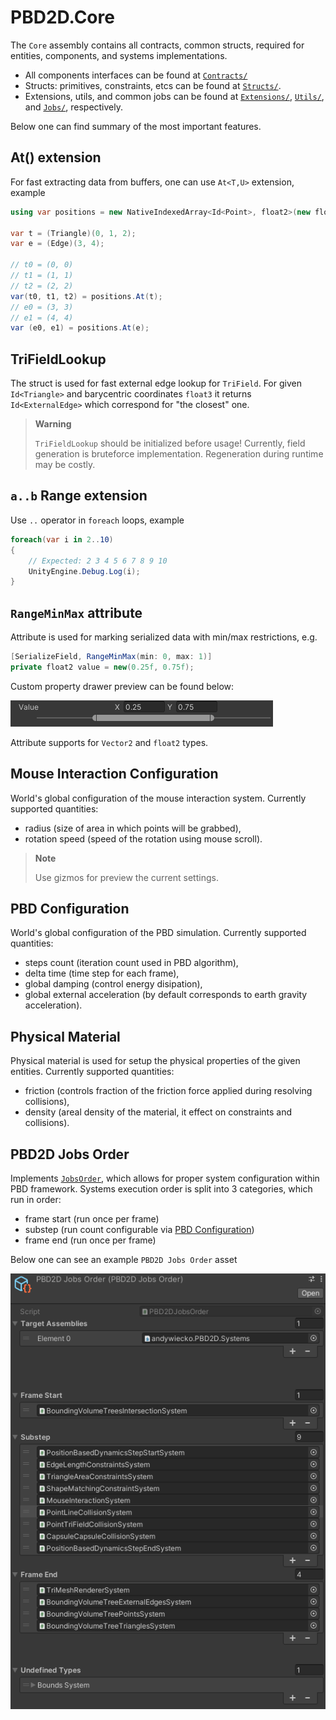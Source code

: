 # PBD2D.Core

The `Core` assembly contains all contracts, common structs, required for entities, components, and systems implementations.

- All components interfaces can be found at [`Contracts/`](Contracts/)
- Structs: primitives, constraints, etcs can be found at [`Structs/`](Structs/).
- Extensions, utils, and common jobs can be found at [`Extensions/`](Extensions/), [`Utils/`](Utils/), and [`Jobs/`](Jobs/), respectively.

Below one can find summary of the most important features.

## At() extension

For fast extracting data from buffers, one can use `At<T,U>` extension, example

```csharp
using var positions = new NativeIndexedArray<Id<Point>, float2>(new float2[]{ 0, 1, 2, 3, 4}, Allocator.Persistent);

var t = (Triangle)(0, 1, 2);
var e = (Edge)(3, 4);

// t0 = (0, 0)
// t1 = (1, 1)
// t2 = (2, 2)
var(t0, t1, t2) = positions.At(t);
// e0 = (3, 3)
// e1 = (4, 4)
var (e0, e1) = positions.At(e);
```

## TriFieldLookup

The struct is used for fast external edge lookup for `TriField`.
For given `Id<Triangle>` and barycentric coordinates `float3`
it returns `Id<ExternalEdge>` which correspond for "the closest" one.

> **Warning**
> 
> `TriFieldLookup` should be initialized before usage!
> Currently, field generation is bruteforce implementation.
> Regeneration during runtime may be costly.


## `a..b` Range extension

Use `..` operator in `foreach` loops, example

```csharp
foreach(var i in 2..10)
{
    // Expected: 2 3 4 5 6 7 8 9 10
    UnityEngine.Debug.Log(i);
}
```

## `RangeMinMax` attribute

Attribute is used for marking serialized data with min/max restrictions, e.g.

```csharp
[SerializeField, RangeMinMax(min: 0, max: 1)]
private float2 value = new(0.25f, 0.75f);
```

Custom property drawer preview can be found below:

![range-min-max-property-drawer](../../Documentation~/range-min-max-property-drawer.png)

Attribute supports for `Vector2` and `float2` types.

## Mouse Interaction Configuration

World's global configuration of the mouse interaction system.
Currently supported quantities:

- radius (size of area in which points will be grabbed),
- rotation speed (speed of the rotation using mouse scroll).

> **Note**
> 
> Use gizmos for preview the current settings.

## PBD Configuration

World's global configuration of the PBD simulation.
Currently supported quantities:

- steps count (iteration count used in PBD algorithm),
- delta time (time step for each frame),
- global damping (control energy disipation),
- global external acceleration (by default corresponds to earth gravity acceleration).

## Physical Material

Physical material is used for setup the physical properties of the given entities.
Currently supported quantities:

- friction (controls fraction of the friction force applied during resolving collisions),
- density (areal density of the material, it effect on constraints and collisions).

## PBD2D Jobs Order

Implements [`JobsOrder`](https://github.com/andywiecko/ECS/tree/main/Runtime/Solver/JobsOrder.cs), which allows for proper system configuration within PBD framework.
Systems execution order is split into 3 categories, which run in order:

- frame start (run once per frame)
- substep (run count configurable via [PBD Configuration](#pbd-configuration))
- frame end (run once per frame)

Below one can see an example `PBD2D Jobs Order` asset

![pbd-jobs-order](../../Documentation~/pbd-jobs-order.png)
